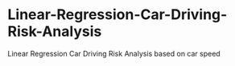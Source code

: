 # Linear-Regression-Car-Driving-Risk-Analysis
Linear Regression Car Driving Risk Analysis based on car speed
